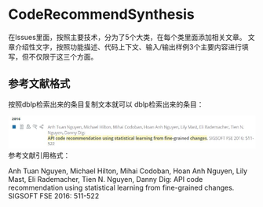 # CodeRecommendSynthesis
在Issues里面，按照主要技术，分为了5个大类，在每个类里面添加相关文章。
文章介绍性文字，按照功能描述、代码上下文、输入/输出样例3个主要内容进行填写，但不仅限于这三个方面。
## 参考文献格式
按照dblp检索出来的条目复制文本就可以
dblp检索出来的条目：

![image](https://github.com/coderZMR/CodeRecommendSynthesis/blob/master/%E5%8F%82%E8%80%83%E6%96%87%E7%8C%AE%E6%A0%BC%E5%BC%8F.JPG)
参考文献引用格式：

Anh Tuan Nguyen, Michael Hilton, Mihai Codoban, Hoan Anh Nguyen, Lily Mast, Eli Rademacher, Tien N. Nguyen, Danny Dig: API code recommendation using statistical learning from fine-grained changes. SIGSOFT FSE 2016: 511-522
